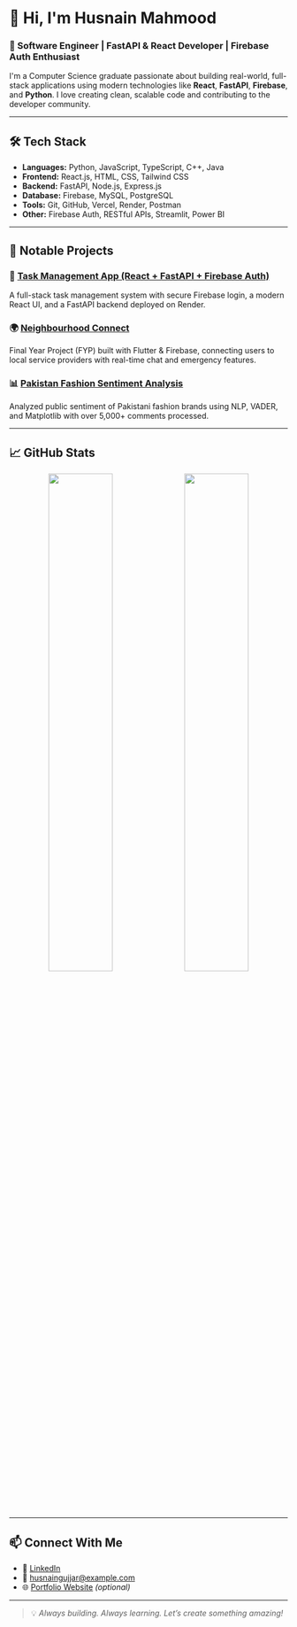 # 👋 Hi, I'm Husnain Mahmood

### 🚀 Software Engineer | FastAPI & React Developer | Firebase Auth Enthusiast

I'm a Computer Science graduate passionate about building real-world, full-stack applications using modern technologies like **React**, **FastAPI**, **Firebase**, and **Python**. I love creating clean, scalable code and contributing to the developer community.

---

## 🛠 Tech Stack

- **Languages:** Python, JavaScript, TypeScript, C++, Java
- **Frontend:** React.js, HTML, CSS, Tailwind CSS
- **Backend:** FastAPI, Node.js, Express.js
- **Database:** Firebase, MySQL, PostgreSQL
- **Tools:** Git, GitHub, Vercel, Render, Postman
- **Other:** Firebase Auth, RESTful APIs, Streamlit, Power BI

---

## 📂 Notable Projects

### 🔐 [Task Management App (React + FastAPI + Firebase Auth)](https://github.com/husnaingujjar170/TaskManagmentFrontend)
A full-stack task management system with secure Firebase login, a modern React UI, and a FastAPI backend deployed on Render.

### 🌍 [Neighbourhood Connect](https://github.com/husnaingujjar170/NeighbourhoodConnect)
Final Year Project (FYP) built with Flutter & Firebase, connecting users to local service providers with real-time chat and emergency features.

### 📊 [Pakistan Fashion Sentiment Analysis](https://github.com/husnaingujjar170/Fashion-Sentiment-Analysis)
Analyzed public sentiment of Pakistani fashion brands using NLP, VADER, and Matplotlib with over 5,000+ comments processed.

---

## 📈 GitHub Stats

<p align="center">
  <img src="https://github-readme-stats.vercel.app/api?username=husnaingujjar170&show_icons=true&theme=radical" width="48%" />
  <img src="https://github-readme-stats.vercel.app/api/top-langs/?username=husnaingujjar170&layout=compact&theme=radical" width="48%" />
</p>

---

## 📫 Connect With Me

- 💼 [LinkedIn](https://www.linkedin.com/in/your-profile)
- 📧 husnaingujjar@example.com
- 🌐 [Portfolio Website](https://your-portfolio.com) _(optional)_

---

> 💡 *Always building. Always learning. Let’s create something amazing!*

